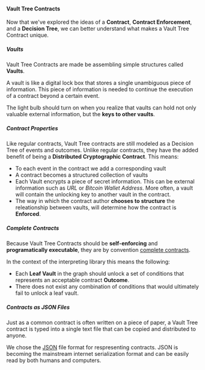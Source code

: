 #### Vault Tree Contracts

Now that we've explored the ideas of a **Contract**, **Contract Enforcement**, and a **Decision Tree**, we can better understand what makes a Vault Tree Contract unique.

##### Vaults

Vault Tree Contracts are made be assembling simple structures called **Vaults**.

A vault is like a digital lock box that stores a single unambiguous piece of information. This piece of information is needed to continue the execution of a contract beyond a certain event.

The light bulb should turn on when you realize that vaults can hold not only valuable external information, but the **keys to other vaults**.

##### Contract Properties

Like regular contracts, Vault Tree contracts are still modeled as a Decision
Tree of events and outcomes. Unlike regular contracts, they have the added
benefit of being a **Distributed Cryptographic Contract**. This means: 

* To each event in the contract we add a corresponding vault 
* A contract becomes a structured collection of vaults
* Each Vault encrypts a piece of secret information. This can be external
information such as _URL_ or _Bitcoin Wallet Address_. More often, a vault will contain the unlocking key to another vault in the contract.
* The way in which the contract author **chooses to structure** the releationship between vaults, will determine how the contract is **Enforced**.

##### Complete Contracts

Because Vault Tree Contracts should be **self-enforcing** and **programatically executable**, they are by convention [complete contracts].

In the context of the interpreting library this means the following:

* Each **Leaf Vault** in the graph should unlock a set of conditions that represents an acceptable contract **Outcome**.
* There does not exist any combination of conditions that would ultimately fail to unlock a leaf vault.

[complete contracts]: http://en.wikipedia.org/wiki/Complete_contract

##### Contracts as JSON Files

Just as a common contract is often written on a piece of paper, a Vault Tree contract is typed into a single text file that can be copied and distributed to anyone.

We chose the [JSON] file format for respresenting contracts. JSON is becoming the mainstream internet serialization format and can be easily read by both humans and computers.

[JSON]: www.json.org
